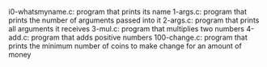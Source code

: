 i0-whatsmyname.c: program that prints its name
1-args.c: program that prints the number of arguments passed into it
2-args.c: program that prints all arguments it receives
3-mul.c: program that multiplies two numbers
4-add.c: program that adds positive numbers
100-change.c: program that prints the minimum number of coins to make change for an amount of money
